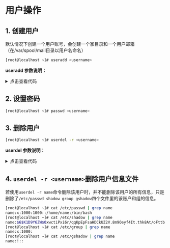 # 用户操作

## 1. 创建用户

默认情况下创建一个用户账号，会创建一个家目录和一个用户邮箱（在/var/spool/mail目录以用户名命名）

```sh
[root@localhost ~]# useradd <username>
```

**useradd 参数说明：**

<details>
<summary>点击查看代码</summary>

```text
  -b, --base-dir BASE_DIR 新账户的主目录的基目录
  -c, --comment COMMENT         新账户的 GECOS 字段
  -d, --home-dir HOME_DIR       新账户的主目录
  -D, --defaults  显示或更改默认的 useradd 配置
  -e, --expiredate EXPIRE_DATE  新账户的过期日期
  -f, --inactive INACTIVE       新账户的密码不活动期
  -g, --gid GROUP  新账户主组的名称或 ID
  -G, --groups GROUPS 新账户的附加组列表
  -h, --help                    显示此帮助信息并推出
  -k, --skel SKEL_DIR 使用此目录作为骨架目录
  -K, --key KEY=VALUE           不使用 /etc/login.defs 中的默认值
  -l, --no-log-init 不要将此用户添加到最近登录和登录失败数据库
  -m, --create-home 创建用户的主目录
  -M, --no-create-home  不创建用户的主目录
  -N, --no-user-group 不创建同名的组
  -o, --non-unique  允许使用重复的 UID 创建用户
  -p, --password PASSWORD  加密后的新账户密码
  -r, --system                  创建一个系统账户
  -R, --root CHROOT_DIR         chroot 到的目录
  -s, --shell SHELL  新账户的登录 shell
  -u, --uid UID   新账户的用户 ID
  -U, --user-group  创建与用户同名的组
  -Z, --selinux-user SEUSER  为 SELinux 用户映射使用指定 SEUSER
```

</details>

## 2. 设置密码

```sh
[root@localhost ~]# passwd <username>
```

## 3. 删除用户

```sh
[root@localhost ~]# userdel -r <username>
```

**userdel 参数说明：**
<details>
<summary>点击查看代码</summary>

```text
  -f, --force                   force some actions that would fail otherwise
                                e.g. removal of user still logged in
                                or files, even if not owned by the user
  -h, --help                    显示此帮助信息并推出
  -r, --remove                  删除主目录和邮件池
  -R, --root CHROOT_DIR         chroot 到的目录
  -Z, --selinux-user            为用户删除所有的 SELinux 用户映射
```

</details>

## 4. `userdel -r <username>`删除用户信息文件

若使用`userdel -r name`命令删除该用户时，并不能删除该用户的所有信息，只是删除了`/etc/passwd shadow group gshadow`四个文件里的该账户和组的信息。

```sh
[root@localhost ~]# cat /etc/passwd | grep name
name:x:1000:1000::/home/name:/bin/bash
[root@localhost ~]# cat /etc/shadow | grep name
name:$6$K1D9Y6ZW$0xwctiPxi6r/qqKpEpFsaHDCkUZ2V.8m9Oeyf4It.thk8At/oFttb.a3taMMkOWCissFOxYgZJ9QKK5N4dOUN.:19272:0:99999:7:::
[root@localhost ~]# cat /etc/group | grep name
name:x:1000:
[root@localhost ~]# cat /etc/gshadow | grep name
name:!::
```
